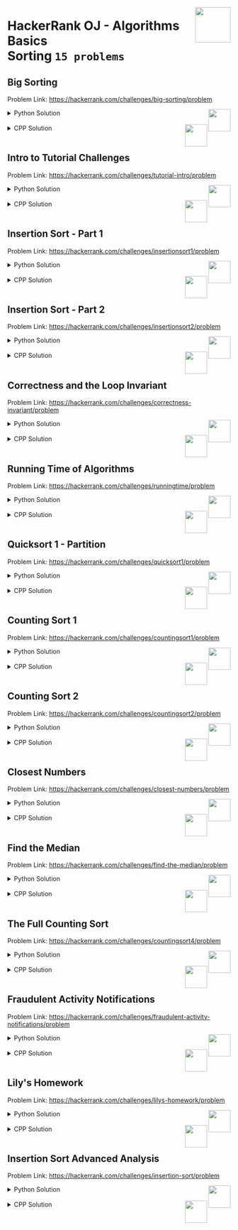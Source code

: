 <a href="/level-2/hackerrank/algorithms-basics/solutions/sorting.md"><img align="right" width="80" src="/logos/hackerrank.png"></img></a>

# HackerRank OJ - Algorithms Basics <br> Sorting `15 problems`

## Big Sorting
Problem Link: https://hackerrank.com/challenges/big-sorting/problem

<a href="/level-2/hackerrank/algorithms-basics/solutions/sorting.md"><img align="right" width="50" src="https://github.com/cs-MohamedAyman/cs-MohamedAyman/blob/master/repos-logos/python.png"></img></a>
<details>
    <summary>Python Solution</summary>

```python
def bigSorting(unsorted):
    return sorted(unsorted, key=lambda x: (len(x), x))
```

</details>
<br>
<a href="/level-2/hackerrank/algorithms-basics/solutions/sorting.md"><img align="right" width="50" src="https://github.com/cs-MohamedAyman/cs-MohamedAyman/blob/master/repos-logos/cpp.png"></img></a>
<details>
    <summary>CPP Solution</summary>

```cpp
vector<string> bigSorting(vector<string> unsorted) {
    auto comp = [](const string &x, const string &y) {
        return make_pair(size(x), x) < make_pair(size(y), y);
    };
    sort(unsorted.begin(), unsorted.end(), comp);
    return unsorted;
}
```

</details>
<br>

## Intro to Tutorial Challenges
Problem Link: https://hackerrank.com/challenges/tutorial-intro/problem

<a href="/level-2/hackerrank/algorithms-basics/solutions/sorting.md"><img align="right" width="50" src="https://github.com/cs-MohamedAyman/cs-MohamedAyman/blob/master/repos-logos/python.png"></img></a>
<details>
    <summary>Python Solution</summary>

```python
def introTutorial(V, arr):
    for i in range(len(arr)):
        if arr[i] == V:
            return i
    return -1
```

</details>
<br>
<a href="/level-2/hackerrank/algorithms-basics/solutions/sorting.md"><img align="right" width="50" src="https://github.com/cs-MohamedAyman/cs-MohamedAyman/blob/master/repos-logos/cpp.png"></img></a>
<details>
    <summary>CPP Solution</summary>

```cpp
int introTutorial(int V, vector<int> &arr) {
    for (int i = 0; i < size(arr); i++) {
        if (arr[i] == V)
            return i;
    }
    return -1;
}
```

</details>
<br>

## Insertion Sort - Part 1
Problem Link: https://hackerrank.com/challenges/insertionsort1/problem

<a href="/level-2/hackerrank/algorithms-basics/solutions/sorting.md"><img align="right" width="50" src="https://github.com/cs-MohamedAyman/cs-MohamedAyman/blob/master/repos-logos/python.png"></img></a>
<details>
    <summary>Python Solution</summary>

```python
def insertionSort1(n, arr):
    temp = arr[-1]
    for i in range(n-2, -1, -1):
        if arr[i] > temp:
            arr[i+1] = arr[i]
            print(*arr)
        else:
            arr[i+1] = temp
            print(*arr)
            return
    arr[0] = temp
    print(*arr)
```

</details>
<br>
<a href="/level-2/hackerrank/algorithms-basics/solutions/sorting.md"><img align="right" width="50" src="https://github.com/cs-MohamedAyman/cs-MohamedAyman/blob/master/repos-logos/cpp.png"></img></a>
<details>
    <summary>CPP Solution</summary>

```cpp
void insertionSort1(int n, vector<int> &arr) {
    int temp = arr[size(arr)-1];
    auto print_arr = [](vector<int> &arr) {
        for (int &i : arr)
            cout << i << ' ';
        cout << '\n';
    };
    for (int i=n-2; i>-1; i--) {
        if (arr[i] > temp) {
            arr[i+1] = arr[i];
            print_arr(arr);
        }
        else {
            arr[i+1] = temp;
            print_arr(arr);
            return;
        }
    }
    arr[0] = temp;
    print_arr(arr);
}
```

</details>
<br>

## Insertion Sort - Part 2
Problem Link: https://hackerrank.com/challenges/insertionsort2/problem

<a href="/level-2/hackerrank/algorithms-basics/solutions/sorting.md"><img align="right" width="50" src="https://github.com/cs-MohamedAyman/cs-MohamedAyman/blob/master/repos-logos/python.png"></img></a>
<details>
    <summary>Python Solution</summary>

```python
def insertionSort2(n, arr):
    for i in range(1, n):
        temp = arr[i]
        j = i
        while j > 0 and temp < arr[j-1]:
            arr[j] = arr[j-1]
            j -= 1
        arr[j] = temp
        print(*arr)
```

</details>
<br>
<a href="/level-2/hackerrank/algorithms-basics/solutions/sorting.md"><img align="right" width="50" src="https://github.com/cs-MohamedAyman/cs-MohamedAyman/blob/master/repos-logos/cpp.png"></img></a>
<details>
    <summary>CPP Solution</summary>

```cpp
void insertionSort2(int n, vector<int> &arr) {
    auto print_arr = [](vector<int> &arr) {
        for (int &i : arr)
            cout << i << ' ';
        cout << '\n';
    };
    for (int i=1; i<n; i++) {
        int temp = arr[i];
        int j = i;
        while (j > 0 and temp < arr[j-1]) {
            arr[j] = arr[j-1];
            j --;
        }
        arr[j] = temp;
        print_arr(arr);
    }
}
```

</details>
<br>

## Correctness and the Loop Invariant
Problem Link: https://hackerrank.com/challenges/correctness-invariant/problem

<a href="/level-2/hackerrank/algorithms-basics/solutions/sorting.md"><img align="right" width="50" src="https://github.com/cs-MohamedAyman/cs-MohamedAyman/blob/master/repos-logos/python.png"></img></a>
<details>
    <summary>Python Solution</summary>

```python
def insertion_sort(arr):
    for i in range(1, len(arr)):
        j = i
        while j > 0 and arr[j] < arr[j-1]:
            arr[j], arr[j-1] = arr[j-1], arr[j]
            j -= 1
```

</details>
<br>
<a href="/level-2/hackerrank/algorithms-basics/solutions/sorting.md"><img align="right" width="50" src="https://github.com/cs-MohamedAyman/cs-MohamedAyman/blob/master/repos-logos/cpp.png"></img></a>
<details>
    <summary>CPP Solution</summary>

```cpp
void insertionSort(int N, int arr[]) {
    for (int i = 1; i < N; i++) {
        int j = i;
        while (j > 0 and arr[j] < arr[j-1]) {
            int temp = arr[j-1];
            arr[j-1] = arr[j];
            arr[j] = temp;
            j --;
        }
    }
}
```

</details>
<br>

## Running Time of Algorithms
Problem Link: https://hackerrank.com/challenges/runningtime/problem

<a href="/level-2/hackerrank/algorithms-basics/solutions/sorting.md"><img align="right" width="50" src="https://github.com/cs-MohamedAyman/cs-MohamedAyman/blob/master/repos-logos/python.png"></img></a>
<details>
    <summary>Python Solution</summary>

```python
def runningTime(arr):
    res = 0
    for i in range(1, len(arr)):
        value = arr[i]
        j = i - 1
        while j >= 0 and value < arr[j]:
            arr[j+1] = arr[j]
            j -= 1
            res += 1
        arr[j+1] = value
    return res
```

</details>
<br>
<a href="/level-2/hackerrank/algorithms-basics/solutions/sorting.md"><img align="right" width="50" src="https://github.com/cs-MohamedAyman/cs-MohamedAyman/blob/master/repos-logos/cpp.png"></img></a>
<details>
    <summary>CPP Solution</summary>

```cpp
int runningTime(vector<int> &arr) {
    int res = 0;
    for (int i=1; i<size(arr); i++) {
        int value = arr[i];
        int j = i - 1;
        while (j >= 0 and value < arr[j]) {
            arr[j+1] = arr[j];
            j --;
            res ++;
        }
        arr[j+1] = value;
    }
    return res;
}
```

</details>
<br>

## Quicksort 1 - Partition
Problem Link: https://hackerrank.com/challenges/quicksort1/problem

<a href="/level-2/hackerrank/algorithms-basics/solutions/sorting.md"><img align="right" width="50" src="https://github.com/cs-MohamedAyman/cs-MohamedAyman/blob/master/repos-logos/python.png"></img></a>
<details>
    <summary>Python Solution</summary>

```python
def quickSort(arr):
    left  = [i for i in arr if i < arr[0]]
    right = [i for i in arr if i > arr[0]]
    equal = [i for i in arr if i == arr[0]]
    return left + equal + right
```

</details>
<br>
<a href="/level-2/hackerrank/algorithms-basics/solutions/sorting.md"><img align="right" width="50" src="https://github.com/cs-MohamedAyman/cs-MohamedAyman/blob/master/repos-logos/cpp.png"></img></a>
<details>
    <summary>CPP Solution</summary>

```cpp
vector<int> quickSort(vector<int> &arr) {
    auto comp_lt = [](const int &x, const int &y) { return x < y; };
    auto comp_gt = [](const int &x, const int &y) { return x > y; };
    auto comp_eq = [](const int &x, const int &y) { return x == y; };

    auto select_fn = [](vector<int> &arr, function<bool(int, int)> fn, vector<int> &res) {
        for (int &i : arr)
            if (fn(i, arr[0]))
                res.push_back(i);
    };

    vector<int> res;
    select_fn(arr, comp_lt, res);
    select_fn(arr, comp_eq, res);
    select_fn(arr, comp_gt, res);
    return res;
}
```

</details>
<br>

## Counting Sort 1
Problem Link: https://hackerrank.com/challenges/countingsort1/problem

<a href="/level-2/hackerrank/algorithms-basics/solutions/sorting.md"><img align="right" width="50" src="https://github.com/cs-MohamedAyman/cs-MohamedAyman/blob/master/repos-logos/python.png"></img></a>
<details>
    <summary>Python Solution</summary>

```python
def countingSort(arr):
    counts = [0] * 100
    for i in arr:
        counts[i] += 1
    return counts
```

</details>
<br>
<a href="/level-2/hackerrank/algorithms-basics/solutions/sorting.md"><img align="right" width="50" src="https://github.com/cs-MohamedAyman/cs-MohamedAyman/blob/master/repos-logos/cpp.png"></img></a>
<details>
    <summary>CPP Solution</summary>

```cpp
vector<int> countingSort(vector<int> &arr) {
    vector<int> counts(100, 0);
    for (int &i : arr)
        counts[i] ++;
    return counts;
}
```

</details>
<br>

## Counting Sort 2
Problem Link: https://hackerrank.com/challenges/countingsort2/problem

<a href="/level-2/hackerrank/algorithms-basics/solutions/sorting.md"><img align="right" width="50" src="https://github.com/cs-MohamedAyman/cs-MohamedAyman/blob/master/repos-logos/python.png"></img></a>
<details>
    <summary>Python Solution</summary>

```python
def countingSort(arr):
    counts = [0] * 100
    for i in arr:
        counts[i] += 1
    res = []
    for i in range(100):
        while counts[i]:
            res.append(i)
            counts[i] -= 1
    return res
```

</details>
<br>
<a href="/level-2/hackerrank/algorithms-basics/solutions/sorting.md"><img align="right" width="50" src="https://github.com/cs-MohamedAyman/cs-MohamedAyman/blob/master/repos-logos/cpp.png"></img></a>
<details>
    <summary>CPP Solution</summary>

```cpp
vector<int> countingSort(vector<int> &arr) {
    vector<int> counts(100, 0);
    for (int &i : arr)
        counts[i] ++;
    vector<int> res;
    for (int i=0; i<100 ;i++) {
        while (counts[i]) {
            res.push_back(i);
            counts[i] --;
        }
    }
    return res;
}
```

</details>
<br>

## Closest Numbers
Problem Link: https://hackerrank.com/challenges/closest-numbers/problem

<a href="/level-2/hackerrank/algorithms-basics/solutions/sorting.md"><img align="right" width="50" src="https://github.com/cs-MohamedAyman/cs-MohamedAyman/blob/master/repos-logos/python.png"></img></a>
<details>
    <summary>Python Solution</summary>

```python
def closestNumbers(arr):
    res = []
    arr = sorted(arr)
    min_diff = 2e7
    for i in range(1, len(arr)):
        diff = abs(arr[i-1] - arr[i])
        if min_diff > diff:
            res = [arr[i-1], arr[i]]
            min_diff = diff
        elif diff == min_diff:
            res.extend([arr[i-1], arr[i]])
    return res
```

</details>
<br>
<a href="/level-2/hackerrank/algorithms-basics/solutions/sorting.md"><img align="right" width="50" src="https://github.com/cs-MohamedAyman/cs-MohamedAyman/blob/master/repos-logos/cpp.png"></img></a>
<details>
    <summary>CPP Solution</summary>

```cpp
vector<int> closestNumbers(vector<int> &arr) {
    vector<int> res;
    sort(arr.begin(), arr.end());
    int min_diff = 2e7;
    for (int i=1; i<size(arr); i++) {
        int diff = abs(arr[i-1] - arr[i]);
        if (min_diff > diff) {
            res = {arr[i-1], arr[i]};
            min_diff = diff;
        }
        else if (diff == min_diff) {
            auto temp = {arr[i-1], arr[i]};
            res.insert(res.end(), temp.begin(), temp.end());
        }
    }
    return res;
}
```

</details>
<br>

## Find the Median
Problem Link: https://hackerrank.com/challenges/find-the-median/problem

<a href="/level-2/hackerrank/algorithms-basics/solutions/sorting.md"><img align="right" width="50" src="https://github.com/cs-MohamedAyman/cs-MohamedAyman/blob/master/repos-logos/python.png"></img></a>
<details>
    <summary>Python Solution</summary>

```python
def findMedian(arr):
    arr = sorted(arr)
    return arr[len(arr)//2]
```

</details>
<br>
<a href="/level-2/hackerrank/algorithms-basics/solutions/sorting.md"><img align="right" width="50" src="https://github.com/cs-MohamedAyman/cs-MohamedAyman/blob/master/repos-logos/cpp.png"></img></a>
<details>
    <summary>CPP Solution</summary>

```cpp
int findMedian(vector<int> &arr) {
    sort(arr.begin(), arr.end());
    return arr[size(arr)/2];
}
```

</details>
<br>

## The Full Counting Sort
Problem Link: https://hackerrank.com/challenges/countingsort4/problem

<a href="/level-2/hackerrank/algorithms-basics/solutions/sorting.md"><img align="right" width="50" src="https://github.com/cs-MohamedAyman/cs-MohamedAyman/blob/master/repos-logos/python.png"></img></a>
<details>
    <summary>Python Solution</summary>

```python
#TODO
```

</details>
<br>
<a href="/level-2/hackerrank/algorithms-basics/solutions/sorting.md"><img align="right" width="50" src="https://github.com/cs-MohamedAyman/cs-MohamedAyman/blob/master/repos-logos/cpp.png"></img></a>
<details>
    <summary>CPP Solution</summary>

```cpp
//TODO
```

</details>
<br>

## Fraudulent Activity Notifications
Problem Link: https://hackerrank.com/challenges/fraudulent-activity-notifications/problem

<a href="/level-2/hackerrank/algorithms-basics/solutions/sorting.md"><img align="right" width="50" src="https://github.com/cs-MohamedAyman/cs-MohamedAyman/blob/master/repos-logos/python.png"></img></a>
<details>
    <summary>Python Solution</summary>

```python
#TODO
```

</details>
<br>
<a href="/level-2/hackerrank/algorithms-basics/solutions/sorting.md"><img align="right" width="50" src="https://github.com/cs-MohamedAyman/cs-MohamedAyman/blob/master/repos-logos/cpp.png"></img></a>
<details>
    <summary>CPP Solution</summary>

```cpp
//TODO
```

</details>
<br>

## Lily's Homework
Problem Link: https://hackerrank.com/challenges/lilys-homework/problem

<a href="/level-2/hackerrank/algorithms-basics/solutions/sorting.md"><img align="right" width="50" src="https://github.com/cs-MohamedAyman/cs-MohamedAyman/blob/master/repos-logos/python.png"></img></a>
<details>
    <summary>Python Solution</summary>

```python
#TODO
```

</details>
<br>
<a href="/level-2/hackerrank/algorithms-basics/solutions/sorting.md"><img align="right" width="50" src="https://github.com/cs-MohamedAyman/cs-MohamedAyman/blob/master/repos-logos/cpp.png"></img></a>
<details>
    <summary>CPP Solution</summary>

```cpp
//TODO
```

</details>
<br>

## Insertion Sort Advanced Analysis
Problem Link: https://hackerrank.com/challenges/insertion-sort/problem

<a href="/level-2/hackerrank/algorithms-basics/solutions/sorting.md"><img align="right" width="50" src="https://github.com/cs-MohamedAyman/cs-MohamedAyman/blob/master/repos-logos/python.png"></img></a>
<details>
    <summary>Python Solution</summary>

```python
#TODO
```

</details>
<br>
<a href="/level-2/hackerrank/algorithms-basics/solutions/sorting.md"><img align="right" width="50" src="https://github.com/cs-MohamedAyman/cs-MohamedAyman/blob/master/repos-logos/cpp.png"></img></a>
<details>
    <summary>CPP Solution</summary>

```cpp
//TODO
```

</details>
<br>

